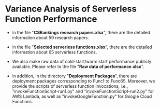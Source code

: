 # Variance Analysis of Serverless Function Performance

* In the file "**CSRankings research papers.xlsx**", there are the detailed information about 59 research papers.

* In the file "**Selected serverless functions.xlsx**", there are the detailed information about 65 serverless functions.

* We also make raw data of cold-start/warm start performance publicly available. Please refer to the file "**Raw data of performance.xlsx**".

* In addition, in the directory "**Deployment Packages**", there are deployment packages corresponding to Func1 to Func65. Moreover, we provide the scripts of serverless function invocations, i.e., "invokeFunctionScript-run1.py" and "invokeFunctionScript-run2.py" for AWS Lambda, as well as "invokeGoogleFunction.py" for Google Cloud Functions.
